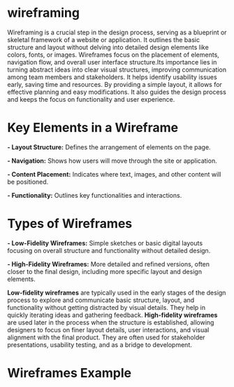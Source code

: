 # wireframing
Wireframing is a crucial step in the design process, serving as a blueprint or skeletal framework of a website or application. It outlines the basic structure and layout without delving into detailed design elements like colors, fonts, or images. Wireframes focus on the placement of elements, navigation flow, and overall user interface structure.Its importance lies in turning abstract ideas into clear visual structures, improving communication among team members and stakeholders. It helps identify usability issues early, saving time and resources. By providing a simple layout, it allows for effective planning and easy modifications. It also guides the design process and keeps the focus on functionality and user experience.

# Key Elements in a Wireframe
**- Layout Structure:** Defines the arrangement of elements on the page.

**- Navigation:** Shows how users will move through the site or application.

**- Content Placement:** Indicates where text, images, and other content will be positioned.

**- Functionality:** Outlines key functionalities and interactions.

# Types of Wireframes
**- Low-Fidelity Wireframes:** Simple sketches or basic digital layouts focusing on overall structure and functionality without detailed design.

**- High-Fidelity Wireframes:** More detailed and refined versions, often closer to the final design, including more specific layout and design elements.

**Low-fidelity wireframes** are typically used in the early stages of the design process to explore and communicate basic structure, layout, and functionality without getting distracted by visual details. They help in quickly iterating ideas and gathering feedback. **High-fidelity wireframes** are used later in the process when the structure is established, allowing designers to focus on finer layout details, user interactions, and visual alignment with the final product. They are often used for stakeholder presentations, usability testing, and as a bridge to development.

# Wireframes Example

